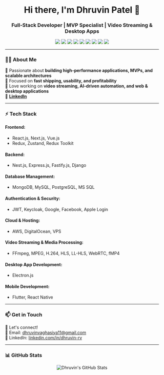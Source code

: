 <h1 align="center">Hi there, I'm Dhruvin Patel 👋</h1>
<h3 align="center">Full-Stack Developer | MVP Specialist | Video Streaming & Desktop Apps</h3>

<p align="center">
  <img src="https://img.shields.io/badge/TypeScript-3178C6?style=for-the-badge&logo=typescript&logoColor=white" />
  <img src="https://img.shields.io/badge/JavaScript-F7DF1E?style=for-the-badge&logo=javascript&logoColor=black" />
  <img src="https://img.shields.io/badge/React-61DAFB?style=for-the-badge&logo=react&logoColor=black" />
  <img src="https://img.shields.io/badge/Next.js-000000?style=for-the-badge&logo=nextdotjs&logoColor=white" />
  <img src="https://img.shields.io/badge/Vue.js-4FC08D?style=for-the-badge&logo=vue.js&logoColor=white" />
  <img src="https://img.shields.io/badge/Nest.js-E0234E?style=for-the-badge&logo=nestjs&logoColor=white" />
  <img src="https://img.shields.io/badge/Node.js-339933?style=for-the-badge&logo=nodedotjs&logoColor=white" />
  <img src="https://img.shields.io/badge/Electron-47848F?style=for-the-badge&logo=electron&logoColor=white" />
  <img src="https://img.shields.io/badge/FFmpeg-007808?style=for-the-badge&logo=ffmpeg&logoColor=white" />
</p>

---

### 👨‍💻 About Me  
🚀 Passionate about **building high-performance applications, MVPs, and scalable architectures**  
📌 Focused on **fast shipping, usability, and profitability**  
🎯 Love working on **video streaming, AI-driven automation, and web & desktop applications**  
🔗 **[LinkedIn](https://www.linkedin.com/in/dhruvin-rv/)**  

---

### ⚡ Tech Stack  

#### **Frontend:**  
- React.js, Next.js, Vue.js  
- Redux, Zustand, Redux Toolkit  

#### **Backend:**  
- Nest.js, Express.js, Fastify.js, Django  

#### **Database Management:**  
- MongoDB, MySQL, PostgreSQL, MS SQL  

#### **Authentication & Security:**  
- JWT, Keycloak, Google, Facebook, Apple Login  

#### **Cloud & Hosting:**  
- AWS, DigitalOcean, VPS  

#### **Video Streaming & Media Processing:**  
- FFmpeg, MPEG, H.264, HLS, LL-HLS, WebRTC, fMP4  

#### **Desktop App Development:**  
- Electron.js  

#### **Mobile Development:**  
- Flutter, React Native  

---

### 📫 Get in Touch  
💬 Let's connect!  
📧 Email: [dhruvinvaghasiya11@gmail.com](mailto:dhruvinvaghasiya11@gmail.com)  
🔗 LinkedIn: [linkedin.com/in/dhruvin-rv](https://www.linkedin.com/in/dhruvin-rv/)  

---

### 📊 GitHub Stats  

<p align="center">
  <img src="https://github-readme-stats.vercel.app/api?username=dhruvin-rv&show_icons=true&theme=radical" alt="Dhruvin's GitHub Stats" />
</p>

